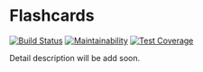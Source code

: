 # Flashcards
 [![Build Status](https://travis-ci.org/fargelus/flashcards.svg?branch=master)](https://travis-ci.org/fargelus/flashcards)
[![Maintainability](https://api.codeclimate.com/v1/badges/bf0a3b93b69a11e802cc/maintainability)](https://codeclimate.com/github/fargelus/flashcards/maintainability)
[![Test Coverage](https://api.codeclimate.com/v1/badges/bf0a3b93b69a11e802cc/test_coverage)](https://codeclimate.com/github/fargelus/flashcards/test_coverage)

Detail description will be add soon.

